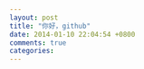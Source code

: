 ```yaml
---
layout: post
title: "你好，github"
date: 2014-01-10 22:04:54 +0800
comments: true
categories: 
---
```


